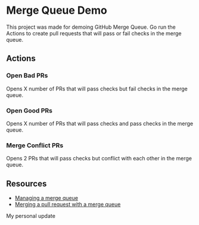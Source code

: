 # Merge Queue Demo

This project was made for demoing GitHub Merge Queue. Go run the Actions to create pull requests that will pass or fail checks in the merge queue.

## Actions

### Open Bad PRs
Opens X number of PRs that will pass checks but fail checks in the merge queue.

### Open Good PRs
Opens X number of PRs that will pass checks and pass checks in the merge queue.

### Merge Conflict PRs
Opens 2 PRs that will pass checks but conflict with each other in the merge queue.

## Resources
* [Managing a merge queue](https://docs.github.com/en/repositories/configuring-branches-and-merges-in-your-repository/configuring-pull-request-merges/managing-a-merge-queue)
* [Merging a pull request with a merge queue](https://docs.github.com/en/pull-requests/collaborating-with-pull-requests/incorporating-changes-from-a-pull-request/merging-a-pull-request-with-a-merge-queue)

My personal update
